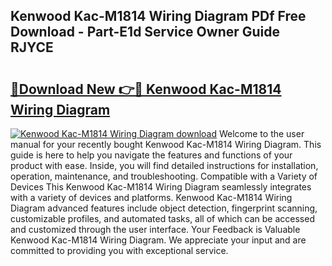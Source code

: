 ## Kenwood Kac-M1814 Wiring Diagram PDf Free Download - Part-E1d Service Owner Guide RJYCE

# <h2><a href="http://dfny2b.blite.top/?on=Kenwood+Kac-M1814+Wiring+Diagram">🔗Download New 👉🔴 Kenwood Kac-M1814 Wiring Diagram</a></h2>

[![Kenwood Kac-M1814 Wiring Diagram download](https://i.imgur.com/lujVjoI.png)](http://dfny2b.blite.top/?on=Kenwood+Kac-M1814+Wiring+Diagram)
Welcome to the user manual for your recently bought Kenwood Kac-M1814 Wiring Diagram. This guide is here to help you navigate the features and functions of your product with ease. Inside, you will find detailed instructions for installation, operation, maintenance, and troubleshooting. Compatible with a Variety of Devices This Kenwood Kac-M1814 Wiring Diagram seamlessly integrates with a variety of devices and platforms. Kenwood Kac-M1814 Wiring Diagram advanced features include object detection, fingerprint scanning, customizable profiles, and automated tasks, all of which can be accessed and customized through the user interface. Your Feedback is Valuable Kenwood Kac-M1814 Wiring Diagram. We appreciate your input and are committed to providing you with exceptional service.
